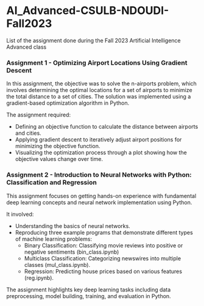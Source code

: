 # AI_Advanced-CSULB-NDOUDI-Fall2023
List of the assignment done during the Fall 2023 Artificial Intelligence Advanced class

### Assignment 1 - Optimizing Airport Locations Using Gradient Descent
In this assignment, the objective was to solve the n-airports problem, which involves determining the optimal locations for a set of airports to minimize the total distance to a set of cities. The solution was implemented using a gradient-based optimization algorithm in Python. 

The assignment required:
* Defining an objective function to calculate the distance between airports and cities.
* Applying gradient descent to iteratively adjust airport positions for minimizing the objective function.
* Visualizing the optimization process through a plot showing how the objective values change over time.

### Assignment 2 - Introduction to Neural Networks with Python: Classification and Regression
This assignment focuses on getting hands-on experience with fundamental deep learning concepts and neural network implementation using Python. 

It involved:
* Understanding the basics of neural networks.
* Reproducing three example programs that demonstrate different types of machine learning problems:
    * Binary Classification: Classifying movie reviews into positive or negative sentiments (bin_class.ipynb)
    * Multiclass Classification: Categorizing newswires into multiple classes (mul_class.ipynb).
    * Regression: Predicting house prices based on various features (reg.ipynb).

The assignment highlights key deep learning tasks including data preprocessing, model building, training, and evaluation in Python.





